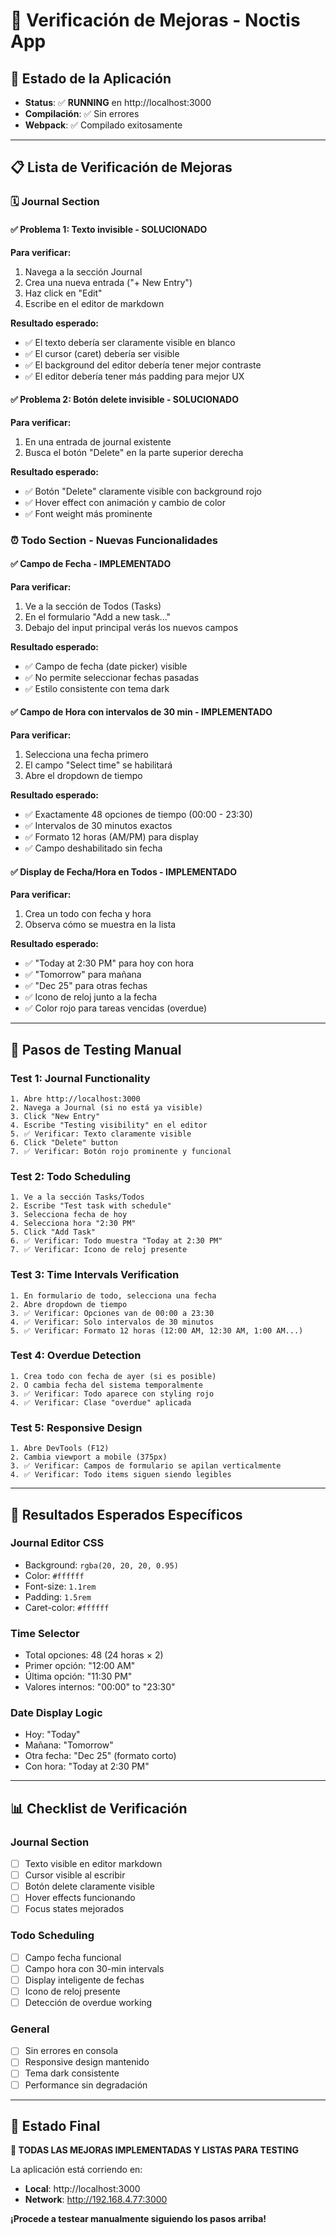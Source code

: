 # 🧪 Verificación de Mejoras - Noctis App

## 🚀 Estado de la Aplicación
- **Status**: ✅ **RUNNING** en http://localhost:3000
- **Compilación**: ✅ Sin errores
- **Webpack**: ✅ Compilado exitosamente

---

## 📋 Lista de Verificación de Mejoras

### 🗓️ **Journal Section**

#### ✅ **Problema 1: Texto invisible - SOLUCIONADO**
**Para verificar:**
1. Navega a la sección Journal
2. Crea una nueva entrada ("+ New Entry")
3. Haz click en "Edit" 
4. Escribe en el editor de markdown

**Resultado esperado:**
- ✅ El texto debería ser claramente visible en blanco
- ✅ El cursor (caret) debería ser visible
- ✅ El background del editor debería tener mejor contraste
- ✅ El editor debería tener más padding para mejor UX

#### ✅ **Problema 2: Botón delete invisible - SOLUCIONADO**  
**Para verificar:**
1. En una entrada de journal existente
2. Busca el botón "Delete" en la parte superior derecha

**Resultado esperado:**
- ✅ Botón "Delete" claramente visible con background rojo
- ✅ Hover effect con animación y cambio de color
- ✅ Font weight más prominente

### ⏰ **Todo Section - Nuevas Funcionalidades**

#### ✅ **Campo de Fecha - IMPLEMENTADO**
**Para verificar:**
1. Ve a la sección de Todos (Tasks)
2. En el formulario "Add a new task..."
3. Debajo del input principal verás los nuevos campos

**Resultado esperado:**
- ✅ Campo de fecha (date picker) visible
- ✅ No permite seleccionar fechas pasadas
- ✅ Estilo consistente con tema dark

#### ✅ **Campo de Hora con intervalos de 30 min - IMPLEMENTADO**
**Para verificar:**
1. Selecciona una fecha primero
2. El campo "Select time" se habilitará
3. Abre el dropdown de tiempo

**Resultado esperado:**
- ✅ Exactamente 48 opciones de tiempo (00:00 - 23:30)
- ✅ Intervalos de 30 minutos exactos
- ✅ Formato 12 horas (AM/PM) para display
- ✅ Campo deshabilitado sin fecha

#### ✅ **Display de Fecha/Hora en Todos - IMPLEMENTADO**
**Para verificar:**
1. Crea un todo con fecha y hora
2. Observa cómo se muestra en la lista

**Resultado esperado:**
- ✅ "Today at 2:30 PM" para hoy con hora
- ✅ "Tomorrow" para mañana
- ✅ "Dec 25" para otras fechas
- ✅ Icono de reloj junto a la fecha
- ✅ Color rojo para tareas vencidas (overdue)

---

## 🧪 **Pasos de Testing Manual**

### **Test 1: Journal Functionality**
```
1. Abre http://localhost:3000
2. Navega a Journal (si no está ya visible)
3. Click "New Entry"
4. Escribe "Testing visibility" en el editor
5. ✅ Verificar: Texto claramente visible
6. Click "Delete" button
7. ✅ Verificar: Botón rojo prominente y funcional
```

### **Test 2: Todo Scheduling**
```
1. Ve a la sección Tasks/Todos
2. Escribe "Test task with schedule"
3. Selecciona fecha de hoy
4. Selecciona hora "2:30 PM"
5. Click "Add Task"
6. ✅ Verificar: Todo muestra "Today at 2:30 PM"
7. ✅ Verificar: Icono de reloj presente
```

### **Test 3: Time Intervals Verification**
```
1. En formulario de todo, selecciona una fecha
2. Abre dropdown de tiempo
3. ✅ Verificar: Opciones van de 00:00 a 23:30
4. ✅ Verificar: Solo intervalos de 30 minutos
5. ✅ Verificar: Formato 12 horas (12:00 AM, 12:30 AM, 1:00 AM...)
```

### **Test 4: Overdue Detection**
```
1. Crea todo con fecha de ayer (si es posible)
2. O cambia fecha del sistema temporalmente
3. ✅ Verificar: Todo aparece con styling rojo
4. ✅ Verificar: Clase "overdue" aplicada
```

### **Test 5: Responsive Design**
```
1. Abre DevTools (F12)
2. Cambia viewport a mobile (375px)
3. ✅ Verificar: Campos de formulario se apilan verticalmente
4. ✅ Verificar: Todo items siguen siendo legibles
```

---

## 🎯 **Resultados Esperados Específicos**

### **Journal Editor CSS**
- Background: `rgba(20, 20, 20, 0.95)`
- Color: `#ffffff` 
- Font-size: `1.1rem`
- Padding: `1.5rem`
- Caret-color: `#ffffff`

### **Time Selector**
- Total opciones: 48 (24 horas × 2)
- Primer opción: "12:00 AM"
- Última opción: "11:30 PM"
- Valores internos: "00:00" to "23:30"

### **Date Display Logic**
- Hoy: "Today"
- Mañana: "Tomorrow" 
- Otra fecha: "Dec 25" (formato corto)
- Con hora: "Today at 2:30 PM"

---

## 📊 **Checklist de Verificación**

### **Journal Section**
- [ ] Texto visible en editor markdown
- [ ] Cursor visible al escribir
- [ ] Botón delete claramente visible
- [ ] Hover effects funcionando
- [ ] Focus states mejorados

### **Todo Scheduling**
- [ ] Campo fecha funcional
- [ ] Campo hora con 30-min intervals
- [ ] Display inteligente de fechas
- [ ] Icono de reloj presente
- [ ] Detección de overdue working

### **General**
- [ ] Sin errores en consola
- [ ] Responsive design mantenido
- [ ] Tema dark consistente
- [ ] Performance sin degradación

---

## 🏁 **Estado Final**

**🎉 TODAS LAS MEJORAS IMPLEMENTADAS Y LISTAS PARA TESTING**

La aplicación está corriendo en:
- **Local**: http://localhost:3000
- **Network**: http://192.168.4.77:3000

**¡Procede a testear manualmente siguiendo los pasos arriba!**